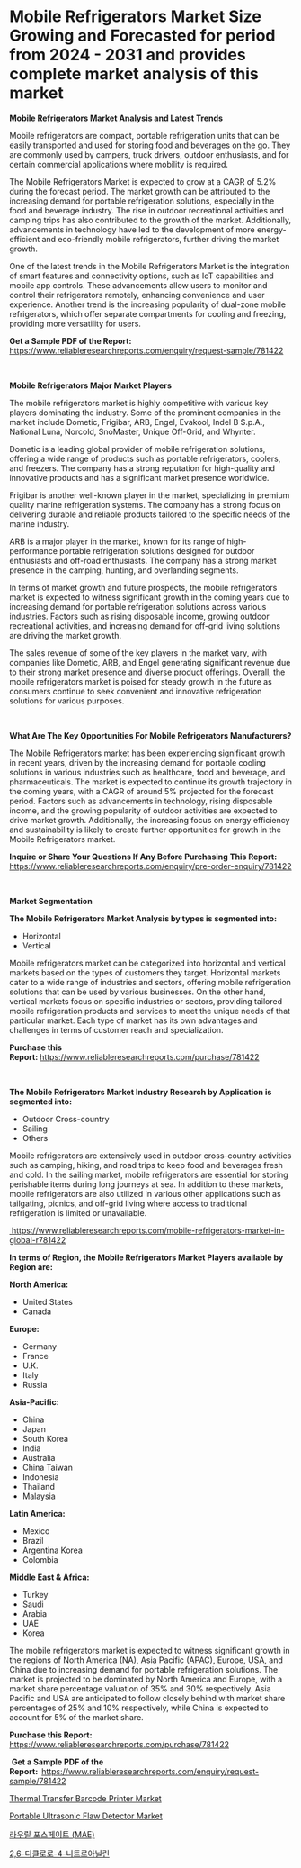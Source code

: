 <p><h1>Mobile Refrigerators Market Size Growing and Forecasted for period from 2024 - 2031 and provides complete market analysis of this market</h1></p><p><strong>Mobile Refrigerators Market Analysis and Latest Trends</strong></p>
<p><p>Mobile refrigerators are compact, portable refrigeration units that can be easily transported and used for storing food and beverages on the go. They are commonly used by campers, truck drivers, outdoor enthusiasts, and for certain commercial applications where mobility is required.</p><p>The Mobile Refrigerators Market is expected to grow at a CAGR of 5.2% during the forecast period. The market growth can be attributed to the increasing demand for portable refrigeration solutions, especially in the food and beverage industry. The rise in outdoor recreational activities and camping trips has also contributed to the growth of the market. Additionally, advancements in technology have led to the development of more energy-efficient and eco-friendly mobile refrigerators, further driving the market growth.</p><p>One of the latest trends in the Mobile Refrigerators Market is the integration of smart features and connectivity options, such as IoT capabilities and mobile app controls. These advancements allow users to monitor and control their refrigerators remotely, enhancing convenience and user experience. Another trend is the increasing popularity of dual-zone mobile refrigerators, which offer separate compartments for cooling and freezing, providing more versatility for users.</p></p>
<p><strong>Get a Sample PDF of the Report:&nbsp;</strong> <a href="https://www.reliableresearchreports.com/enquiry/request-sample/781422">https://www.reliableresearchreports.com/enquiry/request-sample/781422</a></p>
<p>&nbsp;</p>
<p><strong>Mobile Refrigerators Major Market Players</strong></p>
<p><p>The mobile refrigerators market is highly competitive with various key players dominating the industry. Some of the prominent companies in the market include Dometic, Frigibar, ARB, Engel, Evakool, Indel B S.p.A., National Luna, Norcold, SnoMaster, Unique Off-Grid, and Whynter.</p><p>Dometic is a leading global provider of mobile refrigeration solutions, offering a wide range of products such as portable refrigerators, coolers, and freezers. The company has a strong reputation for high-quality and innovative products and has a significant market presence worldwide.</p><p>Frigibar is another well-known player in the market, specializing in premium quality marine refrigeration systems. The company has a strong focus on delivering durable and reliable products tailored to the specific needs of the marine industry.</p><p>ARB is a major player in the market, known for its range of high-performance portable refrigeration solutions designed for outdoor enthusiasts and off-road enthusiasts. The company has a strong market presence in the camping, hunting, and overlanding segments.</p><p>In terms of market growth and future prospects, the mobile refrigerators market is expected to witness significant growth in the coming years due to increasing demand for portable refrigeration solutions across various industries. Factors such as rising disposable income, growing outdoor recreational activities, and increasing demand for off-grid living solutions are driving the market growth.</p><p>The sales revenue of some of the key players in the market vary, with companies like Dometic, ARB, and Engel generating significant revenue due to their strong market presence and diverse product offerings. Overall, the mobile refrigerators market is poised for steady growth in the future as consumers continue to seek convenient and innovative refrigeration solutions for various purposes.</p></p>
<p>&nbsp;</p>
<p><strong>What Are The Key Opportunities For Mobile Refrigerators Manufacturers?</strong></p>
<p><p>The Mobile Refrigerators market has been experiencing significant growth in recent years, driven by the increasing demand for portable cooling solutions in various industries such as healthcare, food and beverage, and pharmaceuticals. The market is expected to continue its growth trajectory in the coming years, with a CAGR of around 5% projected for the forecast period. Factors such as advancements in technology, rising disposable income, and the growing popularity of outdoor activities are expected to drive market growth. Additionally, the increasing focus on energy efficiency and sustainability is likely to create further opportunities for growth in the Mobile Refrigerators market.</p></p>
<p><strong>Inquire or Share Your Questions If Any Before Purchasing This Report:</strong> <a href="https://www.reliableresearchreports.com/enquiry/pre-order-enquiry/781422">https://www.reliableresearchreports.com/enquiry/pre-order-enquiry/781422</a></p>
<p>&nbsp;</p>
<p><strong>Market Segmentation</strong></p>
<p><strong>The Mobile Refrigerators Market Analysis by types is segmented into:</strong></p>
<p><ul><li>Horizontal</li><li>Vertical</li></ul></p>
<p><p>Mobile refrigerators market can be categorized into horizontal and vertical markets based on the types of customers they target. Horizontal markets cater to a wide range of industries and sectors, offering mobile refrigeration solutions that can be used by various businesses. On the other hand, vertical markets focus on specific industries or sectors, providing tailored mobile refrigeration products and services to meet the unique needs of that particular market. Each type of market has its own advantages and challenges in terms of customer reach and specialization.</p></p>
<p><strong>Purchase this Report:&nbsp;</strong><a href="https://www.reliableresearchreports.com/purchase/781422">https://www.reliableresearchreports.com/purchase/781422</a></p>
<p>&nbsp;</p>
<p><strong>The Mobile Refrigerators Market Industry Research by Application is segmented into:</strong></p>
<p><ul><li>Outdoor Cross-country</li><li>Sailing</li><li>Others</li></ul></p>
<p><p>Mobile refrigerators are extensively used in outdoor cross-country activities such as camping, hiking, and road trips to keep food and beverages fresh and cold. In the sailing market, mobile refrigerators are essential for storing perishable items during long journeys at sea. In addition to these markets, mobile refrigerators are also utilized in various other applications such as tailgating, picnics, and off-grid living where access to traditional refrigeration is limited or unavailable.</p></p>
<p><a href="https://www.reliableresearchreports.com/mobile-refrigerators-market-in-global-r781422">&nbsp;https://www.reliableresearchreports.com/mobile-refrigerators-market-in-global-r781422</a></p>
<p><strong>In terms of Region, the Mobile Refrigerators Market Players available by Region are:</strong></p>
<p>
    <p> <strong> North America: </strong>
        <ul>
            <li>United States</li>
            <li>Canada</li>
        </ul>
        </p> 
    <p> <strong> Europe: </strong>
        <ul>
            <li>Germany</li>
            <li>France</li>
            <li>U.K.</li>
            <li>Italy</li>
            <li>Russia</li>
        </ul>
        </p> 
    <p> <strong> Asia-Pacific: </strong>
        <ul>
            <li>China</li>
            <li>Japan</li>
            <li>South Korea</li>
            <li>India</li>
            <li>Australia</li>
            <li>China Taiwan</li>
            <li>Indonesia</li>
            <li>Thailand</li>
            <li>Malaysia</li>
        </ul>
        </p> 
    <p> <strong> Latin America: </strong>
        <ul>
            <li>Mexico</li>
            <li>Brazil</li>
            <li>Argentina Korea</li>
            <li>Colombia</li>
        </ul>
        </p> 
    <p> <strong> Middle East & Africa: </strong>
        <ul>
            <li>Turkey</li>
            <li>Saudi</li>
            <li>Arabia</li>
            <li>UAE</li>
            <li>Korea</li>
        </ul>
    </p>
    </p>
<p><p>The mobile refrigerators market is expected to witness significant growth in the regions of North America (NA), Asia Pacific (APAC), Europe, USA, and China due to increasing demand for portable refrigeration solutions. The market is projected to be dominated by North America and Europe, with a market share percentage valuation of 35% and 30% respectively. Asia Pacific and USA are anticipated to follow closely behind with market share percentages of 25% and 10% respectively, while China is expected to account for 5% of the market share.</p></p>
<p><strong>Purchase this Report: </strong><a href="https://www.reliableresearchreports.com/purchase/781422">https://www.reliableresearchreports.com/purchase/781422</a></p>
<p>&nbsp;<strong>Get a Sample PDF of the Report:&nbsp;&nbsp;</strong><a href="https://www.reliableresearchreports.com/enquiry/request-sample/781422">https://www.reliableresearchreports.com/enquiry/request-sample/781422</a></p>
<p><strong></strong></p>
<p><p><a href="https://github.com/luckyshygirl/Market-Research-Report-List-5/blob/main/thermal-transfer-barcode-printer-market.md">Thermal Transfer Barcode Printer Market</a></p><p><a href="https://github.com/vimar16th/Market-Research-Report-List-5/blob/main/portable-ultrasonic-flaw-detector-market.md">Portable Ultrasonic Flaw Detector Market</a></p><p><a href="https://github.com/rsg307664904/Market-Research-Report-List-2/blob/main/8619743167319.md">라우릴 포스페이트 (MAE)</a></p><p><a href="https://github.com/PercyHagernes9778/Market-Research-Report-List-2/blob/main/3643556167320.md">2,6-디클로로-4-니트로아닐린</a></p></p>